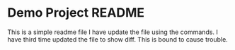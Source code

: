 # Demo Project README
This is a simple readme file
I have update the file using the commands.
I have third time updated the file to show diff.
This is bound to cause trouble.
